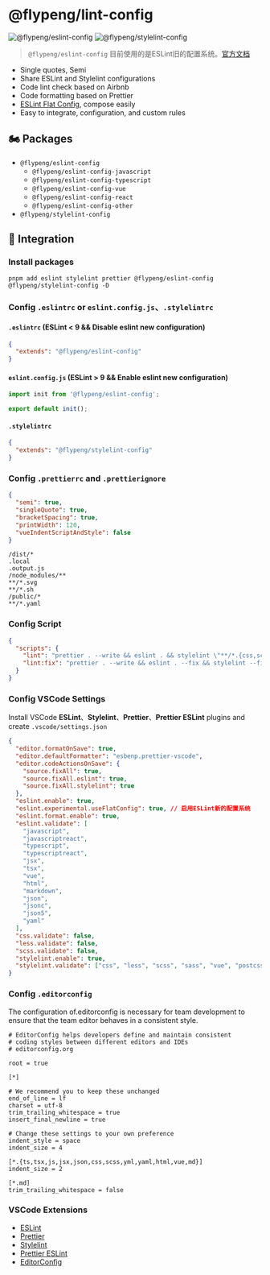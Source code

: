 # @flypeng/lint-config

![@flypeng/eslint-config](https://img.shields.io/npm/v/%40flypeng%2Feslint-config?style=plastic&logo=npm&label=%40flypeng%2Feslint-config&link=https%3A%2F%2Fwww.npmjs.com%2Fpackage%2F%40flypeng%2Feslint-config) ![@flypeng/stylelint-config](https://img.shields.io/npm/v/%40flypeng%2Fstylelint-config?style=plastic&logo=npm&label=%40flypeng%2Fstylelint-config&link=https%3A%2F%2Fwww.npmjs.com%2Fpackage%2F%40flypeng%2Fstylelint-config)

> `@flypeng/eslint-config` 目前使用的是ESLint旧的配置系统。[官方文档](https://eslint.org/docs/latest/use/configure/configuration-files)

- Single quotes, Semi
- Share ESLint and Stylelint configurations
- Code lint check based on Airbnb
- Code formatting based on Prettier
- [ESLint Flat Config](https://eslint.org/docs/latest/use/configure/configuration-files-new), compose easily
- Easy to integrate, configuration, and custom rules

## 🏍️ Packages

- `@flypeng/eslint-config`
  - `@flypeng/eslint-config-javascript`
  - `@flypeng/eslint-config-typescript`
  - `@flypeng/eslint-config-vue`
  - `@flypeng/eslint-config-react`
  - `@flypeng/eslint-config-other`
- `@flypeng/stylelint-config`

## 🏃 Integration

### Install packages

`pnpm add eslint stylelint prettier @flypeng/eslint-config @flypeng/stylelint-config -D`

### Config `.eslintrc` or `eslint.config.js`、`.stylelintrc`

#### `.eslintrc` (ESLint < 9 && Disable eslint new configuration)

```json
{
  "extends": "@flypeng/eslint-config"
}
```

#### `eslint.config.js` (ESLint > 9 && Enable eslint new configuration)

```js
import init from '@flypeng/eslint-config';

export default init();
```

#### `.stylelintrc`

```json
{
  "extends": "@flypeng/stylelint-config"
}
```

### Config `.prettierrc` and `.prettierignore`

```json
{
  "semi": true,
  "singleQuote": true,
  "bracketSpacing": true,
  "printWidth": 120,
  "vueIndentScriptAndStyle": false
}
```

```
/dist/*
.local
.output.js
/node_modules/**
**/*.svg
**/*.sh
/public/*
**/*.yaml
```

### Config Script

```json
{
  "scripts": {
    "lint": "prettier . --write && eslint . && stylelint \"**/*.{css,scss,vue}\"",
    "lint:fix": "prettier . --write && eslint . --fix && stylelint --fix \"**/*.{css,scss,sass,vue}\""
  }
}
```

### Config VSCode Settings

Install VSCode **ESLint**、**Stylelint**、**Prettier**、**Prettier ESLint** plugins and create `.vscode/settings.json`

```json
{
  "editor.formatOnSave": true,
  "editor.defaultFormatter": "esbenp.prettier-vscode",
  "editor.codeActionsOnSave": {
    "source.fixAll": true,
    "source.fixAll.eslint": true,
    "source.fixAll.stylelint": true
  },
  "eslint.enable": true,
  "eslint.experimental.useFlatConfig": true, // 启用ESLint新的配置系统
  "eslint.format.enable": true,
  "eslint.validate": [
    "javascript",
    "javascriptreact",
    "typescript",
    "typescriptreact",
    "jsx",
    "tsx",
    "vue",
    "html",
    "markdown",
    "json",
    "jsonc",
    "json5",
    "yaml"
  ],
  "css.validate": false,
  "less.validate": false,
  "scss.validate": false,
  "stylelint.enable": true,
  "stylelint.validate": ["css", "less", "scss", "sass", "vue", "postcss"]
}
```

### Config `.editorconfig`

The configuration of.editorconfig is necessary for team development to ensure that the team editor behaves in a consistent style.

```
# EditorConfig helps developers define and maintain consistent
# coding styles between different editors and IDEs
# editorconfig.org

root = true

[*]

# We recommend you to keep these unchanged
end_of_line = lf
charset = utf-8
trim_trailing_whitespace = true
insert_final_newline = true

# Change these settings to your own preference
indent_style = space
indent_size = 4

[*.{ts,tsx,js,jsx,json,css,scss,yml,yaml,html,vue,md}]
indent_size = 2

[*.md]
trim_trailing_whitespace = false
```

### VSCode Extensions

- [ESLint](https://marketplace.visualstudio.com/items?itemName=dbaeumer.vscode-eslint)
- [Prettier](https://marketplace.visualstudio.com/items?itemName=esbenp.prettier-vscode)
- [Stylelint](https://marketplace.visualstudio.com/items?itemName=stylelint.vscode-stylelint)
- [Prettier ESLint](https://marketplace.visualstudio.com/items?itemName=rvest.vs-code-prettier-eslint)
- [EditorConfig](https://marketplace.visualstudio.com/items?itemName=EditorConfig.EditorConfig)

